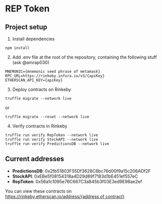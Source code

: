 # REP Token

## Project setup

1. Install dependencies

```
npm install
```

2. Add .env file at the root of the repository, containing the following stuff (ask @amrap030)

```
MNEMONIC={mnemonic seed phrase of metamask}
RPC_URL=https://rinkeby.infura.io/v3/{apiKey}
ETHERSCAN_API_KEY={apiKey}
```

3. Deploy contracts on Rinkeby

```
truffle migrate --network live
```

or

```
truffle migrate --reset --network live
```

4. Verify contracts in Rinkeby

```
truffle run verify RepToken --network live
truffle run verify StockAPI --network live
truffle run verify PredictionsDB --network live
```

## Current addresses

- **PredictionsDB**: 0x2fb51803F55Df3628C6bc76d00f9a15c206ADf2F
- **StockAPI**: 0xEBe5f08154318a4D29d89f7183d1bE451ef557eC
- **RepToken**: 0x56a1c1095e76C667C3a845b3f03E3ed9E98ae2ef

You can view these contracts on [https://rinkeby.etherscan.io/address/{address of contract}](https://rinkeby.etherscan.io/address/)
